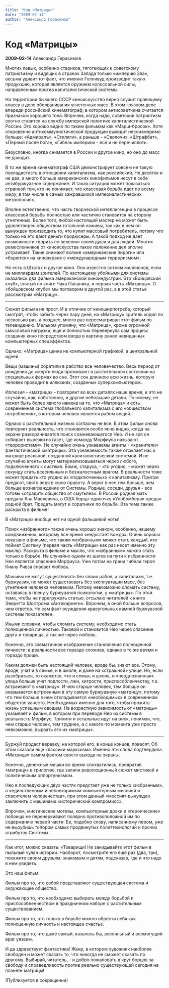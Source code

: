 ```yaml
---
title: "Код «Матрицы»"
date: "2009-02-14"
author: "Александр Герасимов"
---
```


# Код «Матрицы»

**2009-02-14** Александр Герасимов

Многих левых, особенно стариков, тяготеющих к советскому патриотизму и видящих в странах Запада только «империю Зла», весьма удивит тот факт, что именно Голливуд производит такую продукцию, которая является оружием колоссальной силы, направленным против капиталистической системы.

На территории бывшего СССР киноискусство верно служит правящему классу в деле оболванивания угнетенных масс. В этом грязном деле впереди российский кинематограф, в котором антисоветчина считается признаком хорошего тона. Впрочем, когда надо, советский патриотизм охотно ставится на службу имперской политике капиталистической России. Это хорошо видно по таким фильмам как «Марш-бросок». Хотя откровенно антикоммунистической продукции выходит несоизмеримо больше: «Адмиралъ», «Стиляги», а раньше - «Сволочи», «Штрафбат», «Первый после бога», «Гибель империи» - все и не перечислить.

Безусловно, иногда снимается в России и другое кино, но оно до масс не доходит.

В то же время кинематограф США демонстрирует совсем не такую покладистость в отношении капитализма, как российский. Не десяток и не два, а много больше американских кинофильмов несут в себе антибуржуазное содержание. И такая ситуация может показаться странной тем, кто не понимает, что классовая борьба идет по всему миру, в том числе в самых зажравшихся империалистических метрополиях.

Вполне естественно, что часть творческой интеллигенции в процессе классовой борьбы полностью или частично становится на сторону угнетенных. Более того, любой настоящий мастер не может быть удовлетворен обществом тотальной наживы, так как в нем он вынужден производить то, что купит массовый потребитель, потому что только на это дают деньги продюсеры. А такой подход не дает возможности творить по велению своей души и для людей. Многих ремесленников от киноискусства такое положение дел вполне устраивает. Такие снимают всякие «американские пироги» или «борются» на киноэкране с «международным терроризмом».

Но есть в Штатах и другое кино. Оно известно сотням миллионов, если не миллиардам зрителей. По настоящему убойными для системы оказались два фильма американской киноиндустрии. Это «Бойцовский клуб», снятый по книге Чака Паланика, и первая часть «Матрицы». О «бойцовском клубе» мы поговорим в другой раз, а в этой статье рассмотрим «Матрицу».

* * *

Сюжет фильма не прост. И в отличие от киноширпотреба, который смотрят, чтобы забыть через пару дней, на «Матрицу» зритель ходил по несколько раз, а позднее, много раз пересматривал этот фильм по телевидению. Мельком упомяну, что «Матрица», кроме огромной смысловой нагрузки, еще и полностью перевернула сам процесс создания кино посредством ввода в картину ранее невиданных компьютерных спецэффектов.

Однако, «Матрица» ценна не компьютерной графикой, а центральной идеей.

Вещи (машины) обратили в рабство все человечество. Весь период от рождения до смерти люди проживают в растительном состоянии на специальных фермах во сне. Этот сон длинною всю жизнь, которую человек проводит в иллюзиях, созданных суперкомпьютером.

Иллюзия - «матрица» - повторяет во всех деталях наше время, и это не случайно, как, собственно, и другие небольшие детали. По-моему, не может быть более явного намека на то, что «Матрица» и есть современная система глобального капитализма с его «обществом потребления», в котором человек является рабом вещей.

Однако с растительной жизнью согласны не все. В этом фильм снова повторяет реальность, что становится особо ясно видно, когда на экране разворачивается поиск сомневающегося Нео. И не зря он собирает вырезки из газет, где команду Морфиуса называют «террористами». Не случайно очень узнаваемы агенты - «хранители» фантастической «матрицы». Эта узнаваемость также отсылает нас к матрице реальной, созданной капиталистической системой. И не случайно агенты могут материализовываться через любого, подключенного к системе. Бомж, старуха, - кто угодно, - может через секунду стать всесильным и безжалостным врагом. В реальности тоже может предать кто угодно из «подключенных» к капитализму. Притом предают, свято веря в свою правоту. А верят в нее тем больше, чем больше вознаграждение от Системы. Родные, соседи, друзья - все готовы «оградить общество от смутьяна». В России родная мать предала Яна Мавлевича, в США борца-одиночку «Унобомбера» предал родной брат. Предать могут и соратники по борьбе. Эта тема также раскрыта в фильме!

В «Матрице» вообще нет ни одной фальшивой ноты!

Поиск «избранного» также очень хорошо знаком, особенно, нашему комдвижению, которому все время «недостает вождя». Очень хорошо показано в фильме, что таким «избранным» может стать каждый, кто поймет Систему (первая часть «Матрицы» как раз несет именно эту мысль). Раскрыта в фильме и мысль, что «избранным» можно стать только в борьбе. Не случайно одним из шагов на пути к избранности Нео является спасение Морфиуса. Уже потом на грани гибели героя Киану Ривза спасает любовь.

Машины не могут существовать без своих рабов, а капитализм, т.е. буржуазия, не может существовать без эксплуатации масс, без угнетения человека человеком. Потому невозможно сломать систему, оставаясь в плену у буржуазной психологии, у «матрицы». По этой теме, чтобы не перегружать статью, отсылаю читателей к книге Эверетта Шострома «Антикарнеги». Впрочем, в оной больше вопросов, чем ответов. Но сам факт осуждения краеугольных камней буржуазной системы показателен.

Иными словами, чтобы сломать систему, необходимо стать полноценной личностью. Таковой и становится Нео через спасение друга и товарища, а так же через любовь.

Конечно, это схематичное изображение становления полноценной личности; в реальности все гораздо сложнее, однако в то же время и гораздо проще.

Каким должен быть настоящий человек, вроде бы, знают все. Этому, вроде, учат и в семье, и в школе, и даже на «страшной» улице. Но, если разобраться, то окажется, что и семья, и школа, и «неоднозначная» улица больше учат подлости, лжи, хитрости, приспособленчеству, т.е. встраивают в «матрицу». И чем старше человек, тем больше он оказывается встроенным в эту самую буржуазную «матрицу», потому что тем больше в нем откладывается «необходимых» в современном обществе качеств. Необходимых именно для того, чтобы прожить жизнь успешным овощем. На возрастную зависимость от «матрицы» указывает и фильм, в котором при переводе Нео из системы в реальность Морфиус, Тринити и остальные идут на риск, понимая, что, чем старше человек, тем труднее, а с какого-то момента уже просто невозможно, вырвать его из «матрицы».

* * *

Буржуй продаст веревку, на которой его, в конце концов, повесят. Об этом сказали еще классики марксизма. Именно эти слова подтвердила «Матрица» самим фактом своего выхода на экраны.

Конечно, денежные мешки во время спохватились, превратив «матрицу» в трилогию, где залили революционный сюжет мистикой и политическим оппортунизмом.

Нео в последующих двух частях предстает уже не только «избранным», а «единственным и неповторимым компьютерным мессией и спасителем человечества», при этом данный «мессия» вынужден заключить с машинами «исторический компромисс».

Впрочем, мистические мотивы, компьютерные драки и «героические» побоища не перечеркивают полярно противоположной им по содержанию первой части. Ее, подобно слову, написанному пером, уже не вырубишь топором самых продвинутых политтехнологий и прочих атрибутов Системы.

* * *

Как итог, можно сказать: «Товарищи! Не закидывайте этот фильм в пыльный чулан истории. Наоборот, посмотрите его еще раз (два, три), покажите своим друзьям, знакомым и детям, подсказав, где и что надо в нем увидеть.

Это наш фильм.

Фильм про то, что собой представляют существующая система и окружающее общество.

Фильм про то, что необходимо выбирать между борьбой и приспособленчеством в праздничном наборе с растительным существованием.

Фильм про то, что только в борьбе можно обрести себя как полноценную личность и настоящее счастье.

Фильм про то, что даже самый, казалось бы, всесильный и всемогущий враг уязвим.

И да здравствует фантастика! Жанр, в котором художник наиболее свободен и может сказать то, что никогда не сможет сказать по другому. Выбирай, читатель, - и добро пожаловать в круг борцов за свободу и справедливость против реально существующей сегодня на планете матрицы!

(Публикуется в сокращении)